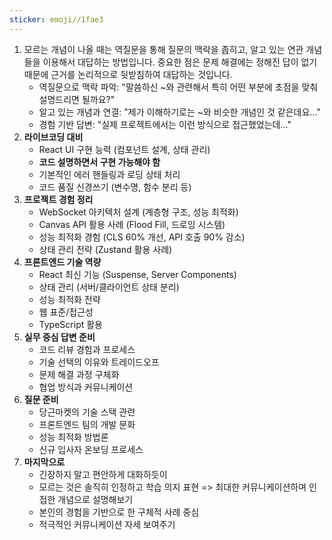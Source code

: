 ```yaml
---
sticker: emoji//1fae3
---
```

1. 모르는 개념이 나올 때는 역질문을 통해 질문의 맥락을 좁히고, 알고 있는 연관 개념들을 이용해서 대답하는 방법입니다.  중요한 점은 문제 해결에는 정해진 답이 없기 때문에 근거를 논리적으로 뒷받침하여 대답하는 것입니다.
	- 역질문으로 맥락 파악: "말씀하신 ~와 관련해서 특히 어떤 부분에 초점을 맞춰 설명드리면 될까요?"
	- 알고 있는 개념과 연결: "제가 이해하기로는 ~와 비슷한 개념인 것 같은데요..."
	- 경험 기반 답변: "실제 프로젝트에서는 이런 방식으로 접근했었는데..."
2. **라이브코딩 대비**
	- React UI 구현 능력 (컴포넌트 설계, 상태 관리)
	- **코드 설명하면서 구현 가능해야 함**
	- 기본적인 에러 핸들링과 로딩 상태 처리
	- 코드 품질 신경쓰기 (변수명, 함수 분리 등)
3. **프로젝트 경험 정리**
	- WebSocket 아키텍처 설계 (계층형 구조, 성능 최적화)
	- Canvas API 활용 사례 (Flood Fill, 드로잉 시스템)
	- 성능 최적화 경험 (CLS 60% 개선, API 호출 90% 감소)
	- 상태 관리 전략 (Zustand 활용 사례)
4. **프론트엔드 기술 역량**
	- React 최신 기능 (Suspense, Server Components)
	- 상태 관리 (서버/클라이언트 상태 분리)
	- 성능 최적화 전략
	- 웹 표준/접근성
	- TypeScript 활용
5. **실무 중심 답변 준비**
	- 코드 리뷰 경험과 프로세스
	- 기술 선택의 이유와 트레이드오프
	- 문제 해결 과정 구체화
	- 협업 방식과 커뮤니케이션
6. **질문 준비**
	- 당근마켓의 기술 스택 관련
	- 프론트엔드 팀의 개발 문화
	- 성능 최적화 방법론
	- 신규 입사자 온보딩 프로세스
7. **마지막으로**
	- 긴장하지 말고 편안하게 대화하듯이
	- 모르는 것은 솔직히 인정하고 학습 의지 표현 => 최대한 커뮤니케이션하며 인접한 개념으로 설명해보기
	- 본인의 경험을 기반으로 한 구체적 사례 중심
	- 적극적인 커뮤니케이션 자세 보여주기

